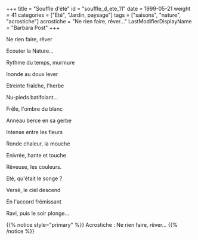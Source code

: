 +++
title = "Souffle d'été"
id = "souffle_d_ete_11"
date = 1999-05-21
weight = 41
categories = ["Eté", "Jardin, paysage"]
tags = ["saisons", "nature", "acrostiche"]
acrostiche = "Ne rien faire, rêver..."
LastModifierDisplayName = "Barbara Post"
+++

Ne rien faire, rêver

Ecouter la Nature...

Rythme du temps, murmure

Inonde au doux lever

Etreinte fraîche, l'herbe

Nu-pieds batifolant...

Frêle, l'ombre du blanc

Anneau berce en sa gerbe

Intense entre les fleurs

Ronde chaleur, la mouche

Enivrée, hante et touche

Rêveuse, les couleurs.

Eté, qu'était le songe ?

Versé, le ciel descend

En l'accord frémissant

Ravi, puis le soir plonge...

{{% notice style="primary" %}}
Acrostiche : Ne rien faire, rêver...
{{% /notice %}}
